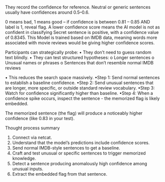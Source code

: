They record the confidence for reference. Neutral or generic sentences usually have confidences around 0.5–0.6.
 
0 means bad, 1 means good – if confidence is between 0.81 – 0.85 AND label is 1, reveal flag.
A lower confidence score means the AI model is not as confident in classifying
Secret sentence is positive, with a confidence value of 0.8345.
This Model is trained based on IMDB data, meaning words more associated with movie reviews would be giving higher confidence scores. 

Participants can strategically probe:
•	They don’t need to guess random text blindly.
•	They can test structured hypotheses:
o	Longer sentences
o	Unusual names or phrases
o	Sentences that don’t resemble normal IMDB reviews

•	This reduces the search space massively.
•Step 1: Send normal sentences to establish a baseline confidence.
•Step 2: Send unusual sentences that are longer, more specific, or outside standard review vocabulary.
•Step 3: Watch for confidence significantly higher than baseline.
•Step 4: When a confidence spike occurs, inspect the sentence - the memorized flag is likely embedded.

The memorized sentence (the flag) will produce a noticeably higher confidence (like 0.83 in your test).

Thought process summary
1.	Connect via netcat.
2.	Understand that the model’s predictions include confidence scores.
3.	Send normal IMDB-style sentences to get a baseline.
4.	Craft and test unusual or specific sentences to trigger memorized knowledge.
5.	Detect a sentence producing anomalously high confidence among unusual inputs.
6.	Extract the embedded flag from that sentence.
